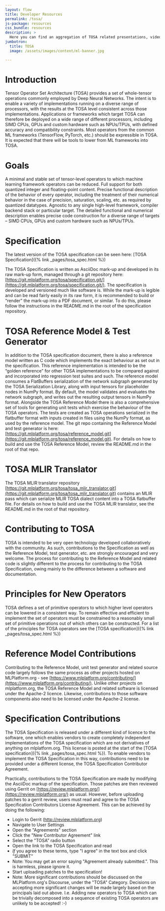 ```yaml
---
layout: flow
title: Developer Resources
permalink: /tosa/
js-package: resources
css_bundle: resources
description: >
  Here you can find an aggregation of TOSA related presentations, videos and other resources.
jumbotron:
  title: TOSA
  image: /assets/images/content/ml-banner.jpg

---
```

# Introduction
Tensor Operator Set Architecture (TOSA) provides a set of whole-tensor operations commonly employed by Deep Neural Networks.
The intent is to enable a variety of implementations running on a diverse range of processors, with the results at the TOSA level consistent across those implementations.
Applications or frameworks which target TOSA can therefore be deployed on a wide range of different processors, including SIMD CPUs, GPUs and custom hardware such as NPUs/TPUs, with defined accuracy and compatibility constraints.
Most operators from the common ML frameworks (TensorFlow, PyTorch, etc.) should be expressible in TOSA.
It is expected that there will be tools to lower from ML frameworks into TOSA.

# Goals
A minimal and stable set of tensor-level operators to which machine learning framework operators can be reduced.
Full support for both quantized integer and floating-point content.
Precise functional description of the behavior of every operator, including the treatment of their numerical behavior in the case of precision, saturation, scaling, etc. as required by quantized datatypes.
Agnostic to any single high-level framework, compiler backend stack or particular target.
The detailed functional and numerical description enables precise code construction for a diverse range of targets – SIMD CPUs, GPUs and custom hardware such as NPUs/TPUs.

# Specification
The latest version of the TOSA specification can be seen here: [TOSA Specification]({% link _pages/tosa_spec.html %})

The TOSA Specification is written as AsciiDoc mark-up and developed in its raw mark-up form, managed through a git repository here: [https://git.mlplatform.org/tosa/specification.git/](https://git.mlplatform.org/tosa/specification.git/). The specification is developed and versioned much like software is. While the mark-up is legible and can be read fairly easily in its raw form, it is recommended to build or “render” the mark-up into a PDF document, or similar. To do this, please follow the instructions in the README.md in the root of the specification repository.

# TOSA Reference Model & Test Generator
In addition to the TOSA specification document, there is also a reference model written as C code which implements the exact behaviour as set out in the specification.
This reference implementation is intended to be the “golden reference” for other TOSA implementations to be compared against and incorporated into regression test suites and such.
The reference model consumes a FlatBuffers serialization of the network subgraph generated by the TOSA Serialization Library, along with input tensors for placeholder nodes in NumPy format.
By default, the model validates and evaluates the network subgraph, and writes out the resulting output tensors in NumPy format.
Alongside the TOSA Reference Model there is also a comprehensive set of tools for generating unit tests which exercise the behaviour of the TOSA operators.
The tests are created as TOSA operations serialized in the flatbuffer format with inputs created in files using the NumPy format, as used by the reference model.
The git repo containing the Reference Model and test generator is here: [https://git.mlplatform.org/tosa/reference_model.git](https://git.mlplatform.org/tosa/reference_model.git).
For details on how to build and use the TOSA Reference Model, review the README.md in the root of that repo.

# TOSA MLIR Translator
The TOSA MLIR translator repository [https://git.mlplatform.org/tosa/tosa_mlir_translator.git](https://git.mlplatform.org/tosa/tosa_mlir_translator.git) contains an MLIR pass which can serialize MLIR TOSA dialect content into a TOSA flatbuffer file.
For details on how to build and use the TOSA MLIR translator, see the README.md in the root of that repository.

# Contributing to TOSA
TOSA is intended to be very open technology developed collaboratively with the community.
As such, contributions to the Specification as well as the Reference Model, test generator, etc. are strongly encouraged and very welcome.
The process for contributing to the Reference Model and related code is slightly different to the process for contributing to the TOSA Specification, owing mainly to the difference between a software and documentation.

# Principles for New Operators
TOSA defines a set of primitive operators to which higher level operators can be lowered in a consistent way.
To remain effective and efficient to implement the set of operators must be constrained to a reasonably small set of primitive operations out of which others can be constructed.
For a list of the principles for TOSA operators see the [TOSA specification]({% link _pages/tosa_spec.html %})

# Reference Model Contributions
Contributing to the Reference Model, unit test generator and related source code largely follows the same process as other projects hosted on MLPlatform.org - see [https://www.mlplatform.org/contributing/](https://www.mlplatform.org/contributing/).
Unlike other projects on mlplatform.org, the TOSA Reference Model and related software is licensed under the Apache-2 licence.
Likewise, contributions to those software components also need to be licensed under the Apache-2 license.

# Specification Contributions
The TOSA Specification is released under a different kind of licence to the software, one which enables vendors to create completely independent implementations of the TOSA specification which are not derivatives of anything on mlplatform.org.
This license is posted at the start of the [TOSA specification]({% link _pages/tosa_spec.html %}).
To enable vendors to implement the TOSA Specification in this way, contributions need to be provided under a different license, the TOSA Specification Contributor Agreement.

Practically, contributions to the TOSA Specification are made by modifying the AsciiDoc markup of the specification.
Those patches are then reviewed using Gerrit on [https://review.mlplatform.org/](https://review.mlplatform.org/) as usual.
However, before uploading patches to a gerrit review, users must read and agree to the TOSA Specification Contributors License Agreement. This can be achieved by doing the following:

- Login to Gerrit (http://review.mlplatform.org)
- Navigate to User Settings
- Open the "Agreements" section
- Click the "New Contributor Agreement" link
- Select the "TOSA" radio button
- Open the link to the TOSA Specification and read
- *If* you agree to these terms, type "I agree" in the text box and click "SUBMIT"
- Note: You may get an error saying "Agreement already submitted.". This is harmless, please ignore it.
- Start uploading patches to the specification!
- Note: More significant contributions should be discussed on the MLPlatform.org's Discourse, under the "TOSA" Category. Decisions on accepting more significant changes will be made largely based on the principals laid out above. I.e. Adding new operators to TOSA which can be trivially decomposed into a sequence of existing TOSA operators are unlikely to be accepted! :-)
